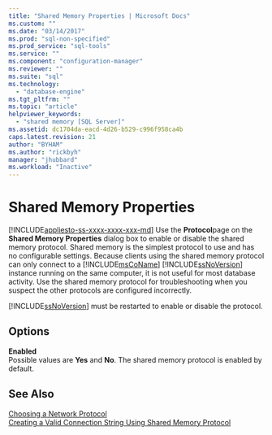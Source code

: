 ```yaml
---
title: "Shared Memory Properties | Microsoft Docs"
ms.custom: ""
ms.date: "03/14/2017"
ms.prod: "sql-non-specified"
ms.prod_service: "sql-tools"
ms.service: ""
ms.component: "configuration-manager"
ms.reviewer: ""
ms.suite: "sql"
ms.technology: 
  - "database-engine"
ms.tgt_pltfrm: ""
ms.topic: "article"
helpviewer_keywords: 
  - "shared memory [SQL Server]"
ms.assetid: dc1704da-eacd-4d26-b529-c996f958ca4b
caps.latest.revision: 21
author: "BYHAM"
ms.author: "rickbyh"
manager: "jhubbard"
ms.workload: "Inactive"
---
```

# Shared Memory Properties
[!INCLUDE[appliesto-ss-xxxx-xxxx-xxx-md](../../includes/appliesto-ss-xxxx-xxxx-xxx-md.md)]
  Use the **Protocol**page on the **Shared Memory Properties** dialog box to enable or disable the shared memory protocol. Shared memory is the simplest protocol to use and has no configurable settings. Because clients using the shared memory protocol can only connect to a [!INCLUDE[msCoName](../../includes/msconame-md.md)] [!INCLUDE[ssNoVersion](../../includes/ssnoversion-md.md)] instance running on the same computer, it is not useful for most database activity. Use the shared memory protocol for troubleshooting when you suspect the other protocols are configured incorrectly.  
  
 [!INCLUDE[ssNoVersion](../../includes/ssnoversion-md.md)] must be restarted to enable or disable the protocol.  
  
## Options  
 **Enabled**  
 Possible values are **Yes** and **No**. The shared memory protocol is enabled by default.  
  
## See Also  
 [Choosing a Network Protocol](http://msdn.microsoft.com/library/6565fb7d-b076-4447-be90-e10d0dec359a)   
 [Creating a Valid Connection String Using Shared Memory Protocol](../../tools/configuration-manager/creating-a-valid-connection-string-using-shared-memory-protocol.md)  
  
  
